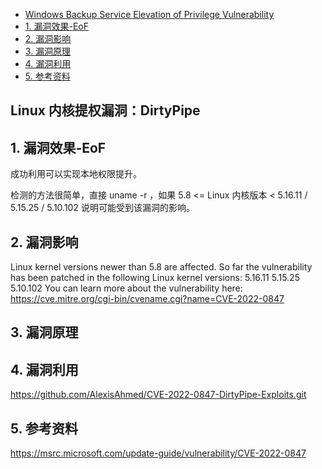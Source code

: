 

<!-- @import "[TOC]" {cmd="toc" depthFrom=1 depthTo=6 orderedList=false} -->

<!-- code_chunk_output -->

- [Windows Backup Service Elevation of Privilege Vulnerability](#windows-backup-service-elevation-of-privilege-vulnerability)
- [1. 漏洞效果-EoF](#1-漏洞效果-eof)
- [2. 漏洞影响](#2-漏洞影响)
- [3. 漏洞原理](#3-漏洞原理)
- [4. 漏洞利用](#4-漏洞利用)
- [5. 参考资料](#5-参考资料)

<!-- /code_chunk_output -->

## Linux 内核提权漏洞：DirtyPipe 

## 1. 漏洞效果-EoF

成功利用可以实现本地权限提升。

检测的方法很简单，直接 uname -r ，如果  5.8 <= Linux 内核版本 < 5.16.11 / 5.15.25 / 5.10.102 说明可能受到该漏洞的影响。
## 2. 漏洞影响

Linux kernel versions newer than 5.8 are affected.
So far the vulnerability has been patched in the following Linux kernel versions:
5.16.11
5.15.25
5.10.102
You can learn more about the vulnerability here: https://cve.mitre.org/cgi-bin/cvename.cgi?name=CVE-2022-0847


## 3. 漏洞原理

## 4. 漏洞利用
https://github.com/AlexisAhmed/CVE-2022-0847-DirtyPipe-Exploits.git


## 5. 参考资料
https://msrc.microsoft.com/update-guide/vulnerability/CVE-2022-0847